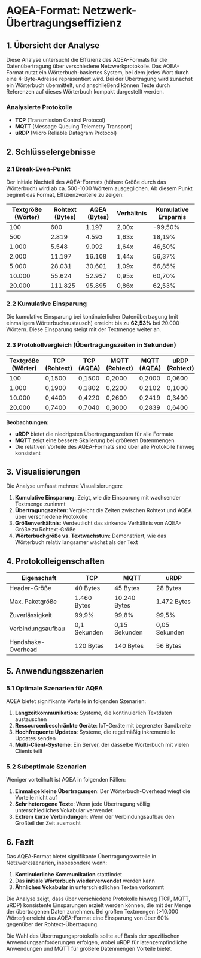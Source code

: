 # AQEA-Format: Netzwerk-Übertragungseffizienz

## 1. Übersicht der Analyse

Diese Analyse untersucht die Effizienz des AQEA-Formats für die Datenübertragung über verschiedene Netzwerkprotokolle. Das AQEA-Format nutzt ein Wörterbuch-basiertes System, bei dem jedes Wort durch eine 4-Byte-Adresse repräsentiert wird. Bei der Übertragung wird zunächst ein Wörterbuch übermittelt, und anschließend können Texte durch Referenzen auf dieses Wörterbuch kompakt dargestellt werden.

### Analysierte Protokolle
- **TCP** (Transmission Control Protocol)
- **MQTT** (Message Queuing Telemetry Transport)
- **uRDP** (Micro Reliable Datagram Protocol)

## 2. Schlüsselergebnisse

### 2.1 Break-Even-Punkt

Der initiale Nachteil des AQEA-Formats (höhere Größe durch das Wörterbuch) wird ab ca. 500-1000 Wörtern ausgeglichen. Ab diesem Punkt beginnt das Format, Effizienzvorteile zu zeigen:

| Textgröße (Wörter) | Rohtext (Bytes) | AQEA (Bytes) | Verhältnis | Kumulative Ersparnis |
|--------------------|-----------------|--------------|------------|----------------------|
| 100                | 600             | 1.197        | 2,00x      | -99,50%              |
| 500                | 2.819           | 4.593        | 1,63x      | 18,19%               |
| 1.000              | 5.548           | 9.092        | 1,64x      | 46,50%               |
| 2.000              | 11.197          | 16.108       | 1,44x      | 56,37%               |
| 5.000              | 28.031          | 30.601       | 1,09x      | 56,85%               |
| 10.000             | 55.624          | 52.957       | 0,95x      | 60,70%               |
| 20.000             | 111.825         | 95.895       | 0,86x      | 62,53%               |

### 2.2 Kumulative Einsparung

Die kumulative Einsparung bei kontinuierlicher Datenübertragung (mit einmaligem Wörterbuchaustausch) erreicht bis zu **62,53%** bei 20.000 Wörtern. Diese Einsparung steigt mit der Textmenge weiter an.

### 2.3 Protokollvergleich (Übertragungszeiten in Sekunden)

| Textgröße (Wörter) | TCP (Rohtext) | TCP (AQEA) | MQTT (Rohtext) | MQTT (AQEA) | uRDP (Rohtext) | uRDP (AQEA) |
|--------------------|---------------|------------|----------------|-------------|----------------|-------------|
| 100                | 0,1500        | 0,1500     | 0,2000         | 0,2000      | 0,0600         | 0,0600      |
| 1.000              | 0,1900        | 0,1802     | 0,2200         | 0,2102      | 0,1000         | 0,0902      |
| 10.000             | 0,4400        | 0,4220     | 0,2600         | 0,2419      | 0,3400         | 0,3320      |
| 20.000             | 0,7400        | 0,7040     | 0,3000         | 0,2839      | 0,6400         | 0,6040      |

**Beobachtungen:**
- **uRDP** bietet die niedrigsten Übertragungszeiten für alle Formate
- **MQTT** zeigt eine bessere Skalierung bei größeren Datenmengen
- Die relativen Vorteile des AQEA-Formats sind über alle Protokolle hinweg konsistent

## 3. Visualisierungen

Die Analyse umfasst mehrere Visualisierungen:

1. **Kumulative Einsparung**: Zeigt, wie die Einsparung mit wachsender Textmenge zunimmt
2. **Übertragungszeiten**: Vergleicht die Zeiten zwischen Rohtext und AQEA über verschiedene Protokolle
3. **Größenverhältnis**: Verdeutlicht das sinkende Verhältnis von AQEA-Größe zu Rohtext-Größe
4. **Wörterbuchgröße vs. Textwachstum**: Demonstriert, wie das Wörterbuch relativ langsamer wächst als der Text

## 4. Protokolleigenschaften

| Eigenschaft        | TCP           | MQTT         | uRDP         |
|--------------------|---------------|--------------|--------------|
| Header-Größe       | 40 Bytes      | 45 Bytes     | 28 Bytes     |
| Max. Paketgröße    | 1.460 Bytes   | 10.240 Bytes | 1.472 Bytes  |
| Zuverlässigkeit    | 99,9%         | 99,8%        | 99,5%        |
| Verbindungsaufbau  | 0,1 Sekunden  | 0,15 Sekunden| 0,05 Sekunden|
| Handshake-Overhead | 120 Bytes     | 140 Bytes    | 56 Bytes     |

## 5. Anwendungsszenarien

### 5.1 Optimale Szenarien für AQEA

AQEA bietet signifikante Vorteile in folgenden Szenarien:

1. **Langzeitkommunikation**: Systeme, die kontinuierlich Textdaten austauschen
2. **Ressourcenbeschränkte Geräte**: IoT-Geräte mit begrenzter Bandbreite
3. **Hochfrequente Updates**: Systeme, die regelmäßig inkrementelle Updates senden
4. **Multi-Client-Systeme**: Ein Server, der dasselbe Wörterbuch mit vielen Clients teilt

### 5.2 Suboptimale Szenarien

Weniger vorteilhaft ist AQEA in folgenden Fällen:

1. **Einmalige kleine Übertragungen**: Der Wörterbuch-Overhead wiegt die Vorteile nicht auf
2. **Sehr heterogene Texte**: Wenn jede Übertragung völlig unterschiedliches Vokabular verwendet
3. **Extrem kurze Verbindungen**: Wenn der Verbindungsaufbau den Großteil der Zeit ausmacht

## 6. Fazit

Das AQEA-Format bietet signifikante Übertragungsvorteile in Netzwerkszenarien, insbesondere wenn:

1. **Kontinuierliche Kommunikation** stattfindet
2. Das **initiale Wörterbuch wiederverwendet** werden kann
3. **Ähnliches Vokabular** in unterschiedlichen Texten vorkommt

Die Analyse zeigt, dass über verschiedene Protokolle hinweg (TCP, MQTT, uRDP) konsistente Einsparungen erzielt werden können, die mit der Menge der übertragenen Daten zunehmen. Bei großen Textmengen (>10.000 Wörter) erreicht das AQEA-Format eine Einsparung von über 60% gegenüber der Rohtext-Übertragung.

Die Wahl des Übertragungsprotokolls sollte auf Basis der spezifischen Anwendungsanforderungen erfolgen, wobei uRDP für latenzempfindliche Anwendungen und MQTT für größere Datenmengen Vorteile bietet. 